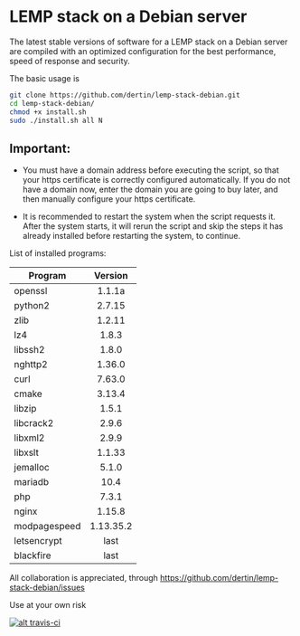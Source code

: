 # LEMP stack on a Debian server

The latest stable versions of software for a LEMP stack on a Debian server are compiled with an optimized configuration for the best performance, speed of response and security.

The basic usage is
```sh
git clone https://github.com/dertin/lemp-stack-debian.git
cd lemp-stack-debian/
chmod +x install.sh
sudo ./install.sh all N
```
## Important:

- You must have a domain address before executing the script, so that your https certificate is correctly configured automatically. If you do not have a domain now, enter the domain you are going to buy later, and then manually configure your https certificate.

- It is recommended to restart the system when the script requests it.
After the system starts, it will rerun the script and skip the steps it has already installed before restarting the system, to continue.



List of installed programs:

| Program       | Version    |
| ------------- |:----------:|
| openssl       | 1.1.1a     |
| python2       | 2.7.15     |
| zlib          | 1.2.11     |
| lz4           | 1.8.3      |
| libssh2       | 1.8.0      |
| nghttp2       | 1.36.0     |
| curl          | 7.63.0     |
| cmake         | 3.13.4     |
| libzip        | 1.5.1      |
| libcrack2     | 2.9.6      |
| libxml2       | 2.9.9      |
| libxslt       | 1.1.33     |
| jemalloc      | 5.1.0      |
| mariadb       | 10.4       |
| php           | 7.3.1      |
| nginx         | 1.15.8     |
| modpagespeed  | 1.13.35.2  |
| letsencrypt   | last       |
| blackfire     | last       |


All collaboration is appreciated, through https://github.com/dertin/lemp-stack-debian/issues

Use at your own risk

[![alt travis-ci](https://travis-ci.org/dertin/lemp-stack-debian.svg?branch=develop)](https://travis-ci.org/dertin/lemp-stack-debian/)
